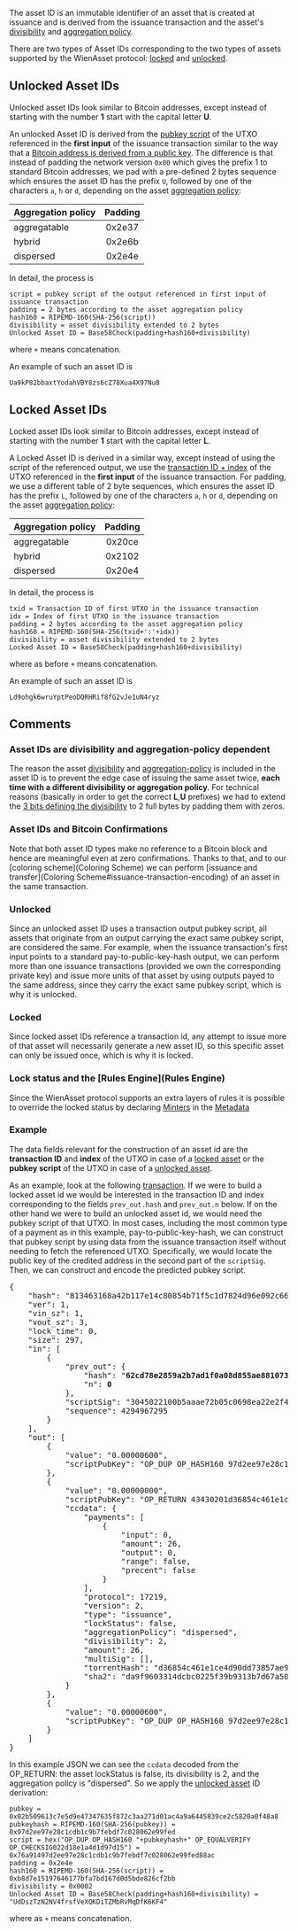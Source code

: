 The asset ID is an immutable identifier of an asset that is created at issuance and is derived from the issuance transaction and the asset's [divisibility](Embedding-Scheme#asset-divisibility) and [aggregation policy](Embedding-Scheme#asset-aggregation-policy). 

There are two types of Asset IDs corresponding to the two types of assets supported by the WienAsset protocol: [locked](Wienasset#coherent-issuance-policy) and [unlocked](Wienasset#coherent-issuance-policy).

## Unlocked Asset IDs
Unlocked asset IDs look similar to Bitcoin addresses, except instead of starting with the number **1** start with the capital letter **U**.

An unlocked Asset ID is derived from the [pubkey script](#example) of the UTXO referenced in the **first input** of the issuance transaction similar to the way that a [Bitcoin address is derived from a public key](https://en.bitcoin.it/wiki/Technical_background_of_version_1_Bitcoin_addresses).
The difference is that instead of padding the network version `0x00` which gives the prefix 1 to standard Bitcoin addresses, we pad with a pre-defined 2 bytes sequence which ensures the asset ID has the prefix `U`, followed by one of the characters `a`, `h` or `d`, depending on the asset [aggregation policy](#aggregation_policy):

| Aggregation policy | Padding |
|--------------------|:-------:|
| aggregatable       | 0x2e37  |
| hybrid             | 0x2e6b  |
| dispersed          | 0x2e4e  |

In detail, the process is
```
script = pubkey script of the output referenced in first input of issuance transaction
padding = 2 bytes according to the asset aggregation policy
hash160 = RIPEMD-160(SHA-256(script))
divisibility = asset divisibility extended to 2 bytes
Unlocked Asset ID = Base58Check(padding+hash160+divisibility)
```
where `+` means concatenation.

An example of such an asset ID is 
```
Ua9kP82bbaxtYodahVBY8zs6cZ78Xua4X97Nu8
```

## Locked Asset IDs
Locked asset IDs look similar to Bitcoin addresses, except instead of starting with the number **1** start with the capital letter **L**.

A Locked Asset ID is derived in a similar way, except instead of using the script of the referenced output, we use the [transaction ID + index](#example) of the UTXO referenced in the **first input** of the issuance transaction.
For padding, we use a different table of 2 byte sequences, which ensures the asset ID has the prefix `L`, followed by one of the characters `a`, `h` or `d`, depending on the asset [aggregation policy](Embedding-Scheme#asset-aggregation-policy):

| Aggregation policy | Padding |
|--------------------|:-------:|
| aggregatable       | 0x20ce  |
| hybrid             | 0x2102  |
| dispersed          | 0x20e4  |

In detail, the process is
```
txid = Transaction ID of first UTXO in the issuance transaction 
idx = Index of first UTXO in the issuance transaction 
padding = 2 bytes according to the asset aggregation policy
hash160 = RIPEMD-160(SHA-256(txid+':'+idx))
divisibility = asset divisibility extended to 2 bytes
Locked Asset ID = Base58Check(padding+hash160+divisibility)
```
where as before `+` means concatenation.

An example of such an asset ID is 
```
Ld9ohgk6wruYptPeoDQRHRif8fG2vJe1uN4ryz
```
## Comments

### Asset IDs are divisibility and aggregation-policy dependent
The reason the asset [divisibility](Embedding-Scheme#asset-divisibility) and [aggregation-policy](Embedding-Scheme#asset-aggregation-policy) is included in the asset ID is to prevent the edge case of issuing the same asset twice, **each time with a different divisibility or aggregation policy**.
For technical reasons (basically in order to get the correct **L**,**U** prefixes) we had to extend the [3 bits defining the divisibility](Embedding-Scheme#issuance-flag) to 2 full bytes by padding them with zeros.

### Asset IDs and Bitcoin Confirmations
Note that both asset ID types make no reference to a Bitcoin block and hence are meaningful even at zero confirmations.
Thanks to that, and to our [coloring scheme](Coloring Scheme) we can perform [issuance and transfer](Coloring Scheme#issuance-transaction-encoding) of an asset in the same transaction.

### Unlocked
Since an unlocked asset ID uses a transaction output pubkey script, all assets that originate from an output carrying the exact same pubkey script, are considered the same. For example, when the issuance transaction's first input points to a standard pay-to-public-key-hash output, we can perform more than one issuance transactions (provided we own the corresponding private key) and issue more units of that asset by using outputs payed to the same address, since they carry the exact same pubkey script, which is why it is unlocked.

### Locked
Since locked asset IDs reference a transaction id, any attempt to issue more of that asset will necessarily generate a new asset ID, so this specific asset can only be issued once, which is why it is locked.

### Lock status and the [Rules Engine](Rules Engine)
Since the WienAsset protocol supports an extra layers of rules it is possible to override the locked status by declaring [Minters](Rules#minters) in the [Metadata](Metadata)

### Example
The data fields relevant for the construction of an asset id are the **transaction ID** and **index** of the UTXO in case of a [locked asset](#locked) or the **pubkey script** of the UTXO in case of a [unlocked asset](#unlocked).

As an example, look at the following [transaction](http://coloredcoins.org/explorer/testnet/tx/813463168a42b117e14c80854b71f5c1d7824d96e092c6648a5adfd49acd7e4b). If we were to build a locked asset id we would be interested in the transaction ID and index corresponding to the fields `prev_out.hash` and `prev_out.n` below.
If on the other hand we were to build an unlocked asset id, we would need the pubkey script of that UTXO. In most cases, including the most common type of a payment as in this example, pay-to-public-key-hash, we can construct that pubkey script by using data from the issuance transaction itself without needing to fetch the referenced UTXO.
Specifically, we would locate the public key of the credited address in the second part of the `scriptSig`.
Then, we can construct and encode the predicted pubkey script.

<pre>
{
    "hash": "813463168a42b117e14c80854b71f5c1d7824d96e092c6648a5adfd49acd7e4b",
    "ver": 1,
    "vin_sz": 1,
    "vout_sz": 3,
    "lock_time": 0,
    "size": 297,
    "in": [
        {
            "prev_out": {
                "hash": "<b>62cd78e2859a2b7ad1f0a08d855ae881073f5b7beb3e98957c22d5ee2f081932</b>",
                "n": <b>0</b>
            },
            "scriptSig": "3045022100b5aaae72b05c0698ea22e2f4cb3f3a46e5a0a1c1a98772b1c7305476b9ae5e1f02200276a003694eab8d12bc5791624b60b1c68486e4b985f2a672751bb35295202b01 <b>02b509613c7e5d9e47347635f872c3aa271d01ac4a9a6445839ce2c5820a0f48a8</b>",
            "sequence": 4294967295
        }
    ],
    "out": [
        {
            "value": "0.00000600",
            "scriptPubKey": "OP_DUP OP_HASH160 97d2ee97e28c1cdb1c9b7febdf7c028062e99fed OP_EQUALVERIFY OP_CHECKSIG"
        },
        {
            "value": "0.00000000",
            "scriptPubKey": "OP_RETURN 43430201d36854c461e1ce4d90dd73857ae9fa5349f6ba4ada9f9603314dcbc0225f39b9313b7d67a5059e00e0b179e01cf8f879eaaa7fa31a001a48",
            "ccdata": {
                "payments": [
                    {
                        "input": 0,
                        "amount": 26,
                        "output": 0,
                        "range": false,
                        "precent": false
                    }
                ],
                "protocol": 17219,
                "version": 2,
                "type": "issuance",
                "lockStatus": false,
                "aggregationPolicy": "dispersed",
                "divisibility": 2,
                "amount": 26,
                "multiSig": [],
                "torrentHash": "d36854c461e1ce4d90dd73857ae9fa5349f6ba4a",
                "sha2": "da9f9603314dcbc0225f39b9313b7d67a5059e00e0b179e01cf8f879eaaa7fa3"
            }
        },
        {
            "value": "0.00000600",
            "scriptPubKey": "OP_DUP OP_HASH160 97d2ee97e28c1cdb1c9b7febdf7c028062e99fed OP_EQUALVERIFY OP_CHECKSIG"
        }
    ]
}
</pre>

In this example JSON we can see the `ccdata` decoded from the OP_RETURN:
the asset lockStatus is false, its divisibility is 2, and the aggregation policy is "dispersed".
So we apply the [unlocked asset](#unlocked) ID derivation:
```
pubkey = 0x02b509613c7e5d9e47347635f872c3aa271d01ac4a9a6445839ce2c5820a0f48a8
pubkeyhash = RIPEMD-160(SHA-256(pubkey)) = 0x97d2ee97e28c1cdb1c9b7febdf7c028062e99fed
script = hex("OP_DUP OP_HASH160 "+pubkeyhash+" OP_EQUALVERIFY OP_CHECKSIG022d18e1a4d1d97d15") = 0x76a91497d2ee97e28c1cdb1c9b7febdf7c028062e99fed88ac
padding = 0x2e4e
hash160 = RIPEMD-160(SHA-256(script)) = 0xb8d7e15197646177bfa7bd167d0d5bde826cf2bb
divisibility = 0x0002
Unlocked Asset ID = Base58Check(padding+hash160+divisibility) = "UdDszTzN2NV4frsfVeXQKDiTZMbRvMqDfK6KF4"
```
where as `+` means concatenation.